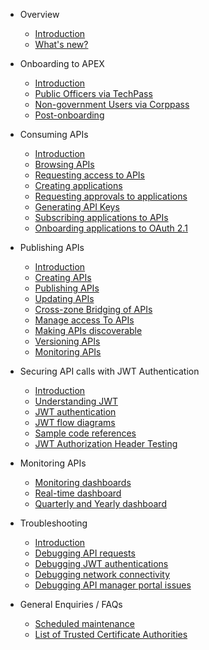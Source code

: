 - Overview
  - [Introduction](docs/home.md)
  - [What's new?](/)

- Onboarding to APEX
  - [Introduction](docs/onboarding/onboarding.md)
  - [Public Officers via TechPass](/docs/onboarding/techpass.md)
  - [Non-government Users via Corppass](/docs/onboarding/corppass.md)
  - [Post-onboarding](docs/onboarding/post-onboarding.md)

- Consuming APIs
  - [Introduction](/)
  - [Browsing APIs](/)
  - [Requesting access to APIs](/)
  - [Creating applications](/)
  - [Requesting approvals to applications](/)
  - [Generating API Keys](/)
  - [Subscribing applications to APIs](/)
  - [Onboarding applications to OAuth 2.1](/)

- Publishing APIs
  - [Introduction](/)
  - [Creating APIs](/)
  - [Publishing APIs](/)
  - [Updating APIs](/)
  - [Cross-zone Bridging of APIs](/)
  - [Manage access To APIs](/)
  - [Making APIs discoverable](/)
  - [Versioning APIs](/)
  - [Monitoring APIs](/)

- Securing API calls with JWT Authentication
  - [Introduction](/)
  - [Understanding JWT](/)
  - [JWT authentication](/)
  - [JWT flow diagrams](/)
  - [Sample code references](/)
  - [JWT Authorization Header Testing](/)

- Monitoring APIs
  - [Monitoring dashboards](docs/monitoring/dashboards.md)
  - [Real-time dashboard](docs/monitoring/real-time-dashboards.md)
  - [Quarterly and Yearly dashboard](docs/monitoring/quarterly-and-yearly-dashboards.md)

- Troubleshooting
  - [Introduction](docs/troubleshooting/troubleshooting.md)
  - [Debugging API requests](docs/troubleshooting/api.md)
  - [Debugging JWT authentications](docs/troubleshooting/jwt.md)
  - [Debugging network connectivity](docs/troubleshooting/network.md)
  - [Debugging API manager portal issues](docs/troubleshooting/api-manager.md)

- General Enquiries / FAQs
  - [Scheduled maintenance](docs/faqs/maintenance.md)
  - [List of Trusted Certificate Authorities](docs/faqs/trusted-cert-authorities.md)

